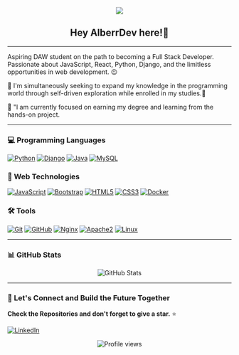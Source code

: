 

<p align="center"><img src="https://i.imgur.com/A6bWGFl.gif"/></p>
<h2 align="center">Hey AlberrDev here!👋</h2> 

---

Aspiring DAW student on the path to becoming a Full Stack Developer. Passionate about JavaScript, React, Python, Django, and the limitless opportunities in web development. 😉

 🔭 I'm simultaneously seeking to expand my knowledge in the programming world through self-driven exploration while  enrolled in my studies.:book:

 🌱 "I am currently focused on earning my degree and learning from the hands-on project.

---

### 💻 Programming Languages

[![Python](https://img.shields.io/badge/Python-yellow?style=for-the-badge&logo=python&logoColor=white&labelColor=101010)]()
[![Django](https://img.shields.io/badge/Django-092E20?style=for-the-badge&logo=django&logoColor=white&labelColor=101010)](https://www.djangoproject.com/)
[![Java](https://img.shields.io/badge/Java-007396?style=for-the-badge&logo=java&logoColor=white&labelColor=101010)](https://www.java.com/)
[![MySQL](https://img.shields.io/badge/MySQL-4479A1?style=for-the-badge&logo=mysql&logoColor=white&labelColor=101010)]()



### 🚀 Web Technologies

[![JavaScript](https://img.shields.io/badge/JavaScript-F7DF1E?style=for-the-badge&logo=javascript&logoColor=F7DF1E&labelColor=101010)](https://developer.mozilla.org/en-US/docs/Web/JavaScript)
[![Bootstrap](https://img.shields.io/badge/Bootstrap-563D7C?style=for-the-badge&logo=bootstrap&logoColor=563D7C&labelColor=101010)](https://getbootstrap.com/)
[![HTML5](https://img.shields.io/badge/HTML5-E34F26?style=for-the-badge&logo=html5&logoColor=E34F26&labelColor=101010)](https://html.spec.whatwg.org/)
[![CSS3](https://img.shields.io/badge/CSS3-1572B6?style=for-the-badge&logo=css3&logoColor=1572B6&labelColor=101010)](https://www.w3.org/Style/CSS/Overview.en.html)
[![Docker](https://img.shields.io/badge/Docker-2496ED?style=for-the-badge&logo=docker&logoColor=2496ED&labelColor=101010)](https://www.docker.com/)

### 🛠️ Tools

[![Git](https://img.shields.io/badge/Git-F05032?style=for-the-badge&logo=git&logoColor=F05032&labelColor=101010)](https://git-scm.com/)
[![GitHub](https://img.shields.io/badge/GitHub-181717?style=for-the-badge&logo=github&logoColor=white&labelColor=181717)](https://github.com/)
[![Nginx](https://img.shields.io/badge/Nginx-009639?style=for-the-badge&logo=nginx&logoColor=009639&labelColor=101010)](https://www.nginx.com/)
[![Apache2](https://img.shields.io/badge/Apache2-D22128?style=for-the-badge&logo=apache&logoColor=D22128&labelColor=101010)](https://httpd.apache.org/)
[![Linux](https://img.shields.io/badge/Linux-FCC624?style=for-the-badge&logo=linux&logoColor=FCC624&labelColor=101010)](https://www.linux.org/)

---



### 📊 GitHub Stats
<p align="center">
  <img src="https://github-readme-stats.vercel.app/api?username=AlberrDev&show_icons=true&count_private=true&hide_border=true&theme=vue" alt="GitHub Stats">
</p>

---

### 🚀 Let's Connect and Build the Future Together

**Check the Repositories and don't forget to give a star.** :star:


[![LinkedIn](https://img.shields.io/badge/LinkedIn-0077B5?style=for-the-badge&logo=linkedin&logoColor=white)](https://www.linkedin.com/in/alberrdev/)




<p align="center">
  <img src="https://komarev.com/ghpvc/?username=AlberrDev&style=flat-square" alt="Profile views">
</p>
